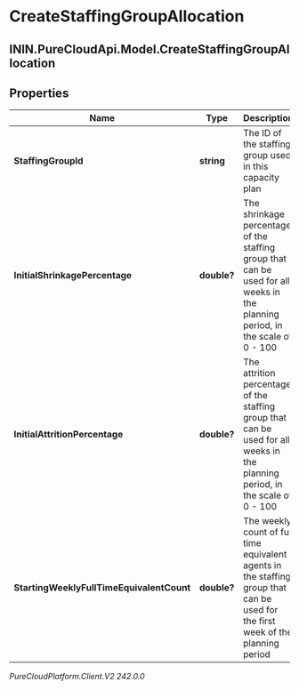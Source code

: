 # CreateStaffingGroupAllocation

## ININ.PureCloudApi.Model.CreateStaffingGroupAllocation

## Properties

|Name | Type | Description | Notes|
|------------ | ------------- | ------------- | -------------|
| **StaffingGroupId** | **string** | The ID of the staffing group used in this capacity plan | |
| **InitialShrinkagePercentage** | **double?** | The shrinkage percentage of the staffing group that can be used for all weeks in the planning period, in the scale of 0 - 100 | |
| **InitialAttritionPercentage** | **double?** | The attrition percentage of the staffing group that can be used for all weeks in the planning period, in the scale of 0 - 100 | |
| **StartingWeeklyFullTimeEquivalentCount** | **double?** | The weekly count of full time equivalent agents in the staffing group that can be used for the first week of the planning period | |



_PureCloudPlatform.Client.V2 242.0.0_
